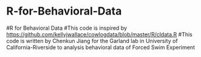 # R-for-Behavioral-Data
#R for Behavioral Data
#This code is inspired by https://github.com/kellyjwallace/cowlogdata/blob/master/R/cldata.R
#This code is written by Chenkun Jiang for the Garland lab in University of California-Riverside to analysis behavioral data of Forced Swim Experiment
